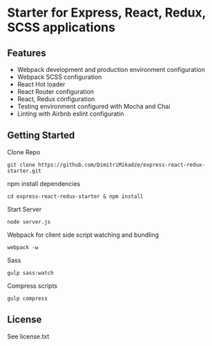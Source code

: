 # Starter for Express, React, Redux, SCSS applications

## Features

- Webpack development and production environment configuration
- Webpack SCSS configuration
- React Hot loader
- React Router configuration
- React, Redux configuration
- Testing environment configured with Mocha and Chai
- Linting with Airbnb eslint configuratin

## Getting Started

Clone Repo

````
git clone https://github.com/DimitriMikadze/express-react-redux-starter.git
````

npm install dependencies

````
cd express-react-redux-starter & npm install
````

Start Server

````
node server.js
````

Webpack for client side script watching and bundling

````
webpack -w
````

Sass

````
gulp sass:watch
````

Compress scripts

````
gulp compress
````

## License

See license.txt